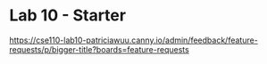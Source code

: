 # Lab 10 - Starter
https://cse110-lab10-patriciawuu.canny.io/admin/feedback/feature-requests/p/bigger-title?boards=feature-requests
